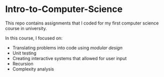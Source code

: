 # Intro-to-Computer-Science
This repo contains assignments that I coded for my first computer science course in university.

In this course, I focused on:
* Translating problems into code using *modular design*
* Unit testing
* Creating interactive systems that allowed for user input
* Recursion
* Complexity analysis
